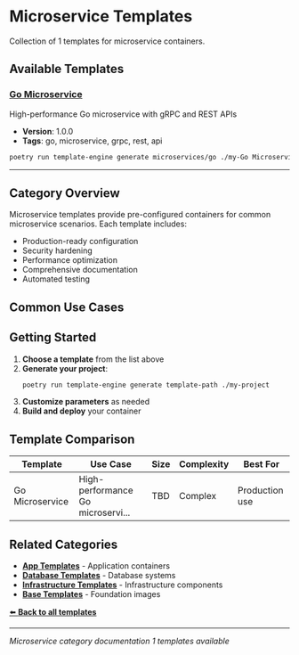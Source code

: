 # Microservice Templates

Collection of 1 templates for microservice containers.

## Available Templates

### [Go Microservice](microservices/go/README.md)

High-performance Go microservice with gRPC and REST APIs

- **Version**: 1.0.0
- **Tags**: go, microservice, grpc, rest, api

```bash
poetry run template-engine generate microservices/go ./my-Go Microservice
```

---


## Category Overview

Microservice templates provide pre-configured containers for common microservice scenarios. Each template includes:

- Production-ready configuration
- Security hardening
- Performance optimization
- Comprehensive documentation
- Automated testing

## Common Use Cases



## Getting Started

1. **Choose a template** from the list above
2. **Generate your project**:
   ```bash
   poetry run template-engine generate template-path ./my-project
   ```
3. **Customize parameters** as needed
4. **Build and deploy** your container

## Template Comparison

| Template | Use Case | Size | Complexity | Best For |
|----------|----------|------|------------|----------|
| Go Microservice | High-performance Go microservi... | TBD | Complex | Production use |


## Related Categories

- [**App Templates**](../app/README.md) - Application containers
- [**Database Templates**](../database/README.md) - Database systems
- [**Infrastructure Templates**](../infrastructure/README.md) - Infrastructure components
- [**Base Templates**](../base/README.md) - Foundation images

[⬅️ **Back to all templates**](../README.md)

---

*Microservice category documentation*
*1 templates available*
